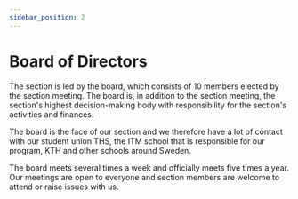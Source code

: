 ```yaml
---
sidebar_position: 2
---
```


# Board of Directors

The section is led by the board, which consists of 10 members elected by the section meeting. The board is, in addition to the section meeting, the section's highest decision-making body with responsibility for the section's activities and finances.

The board is the face of our section and we therefore have a lot of contact with our student union THS, the ITM school that is responsible for our program, KTH and other schools around Sweden.

The board meets several times a week and officially meets five times a year. Our meetings are open to everyone and section members are welcome to attend or raise issues with us.
